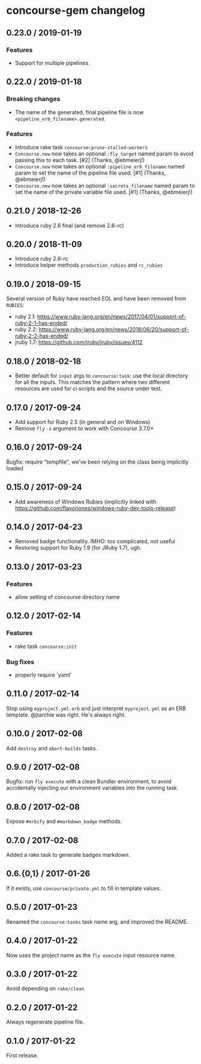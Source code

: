 # concourse-gem changelog

## 0.23.0 / 2019-01-19

### Features

* Support for multiple pipelines.


## 0.22.0 / 2019-01-18

### Breaking changes

* The name of the generated, final pipeline file is now `<pipeline_erb_filename>.generated`.


### Features

* Introduce rake task `concourse:prune-stalled-workers`
* `Concourse.new` now takes an optional `:fly_target` named param to avoid passing this to each task. [#2] (Thanks, @ebmeierj!)
* `Concourse.new` now takes an optional `:pipeline_erb_filename` named param to set the name of the pipeline file used. [#1] (Thanks, @ebmeierj!)
* `Concourse.new` now takes an optional `:secrets_filename` named param to set the name of the private variable file used. [#1] (Thanks, @ebmeierj!)


## 0.21.0 / 2018-12-26

* Introduce ruby 2.6 final (and remove 2.6-rc)


## 0.20.0 / 2018-11-09

* Introduce ruby 2.6-rc
* Introduce helper methods `production_rubies` and `rc_rubies`


## 0.19.0 / 2018-09-15

Several version of Ruby have reached EOL and have been removed from `RUBIES`:

- ruby 2.1: https://www.ruby-lang.org/en/news/2017/04/01/support-of-ruby-2-1-has-ended/
- ruby 2.2: https://www.ruby-lang.org/en/news/2018/06/20/support-of-ruby-2-2-has-ended/
- jruby 1.7: https://github.com/jruby/jruby/issues/4112


## 0.18.0 / 2018-02-18

* Better default for `input` args to `concourse:task`: use the local directory for all the inputs. This matches the pattern where two different resources are used for ci scripts and the source under test.


## 0.17.0 / 2017-09-24

* Add support for Ruby 2.5 (in general and on Windows)
* Remove `fly` `-x` argument to work with Concourse 3.7.0+


## 0.16.0 / 2017-09-24

Bugfix: require "tempfile", we've been relying on the class being implicitly loaded


## 0.15.0 / 2017-09-24

* Add awareness of Windows Rubies (implicitly linked with https://github.com/flavorjones/windows-ruby-dev-tools-release)


## 0.14.0 / 2017-04-23

* Removed badge functionality. IMHO: too complicated, not useful
* Restoring support for Ruby 1.9 (for JRuby 1.7), ugh.


## 0.13.0 / 2017-03-23

### Features

* allow setting of concourse directory name


## 0.12.0 / 2017-02-14

### Features

* rake task `concourse:init`

### Bug fixes

* properly require 'yaml'


## 0.11.0 / 2017-02-14

Stop using `myproject.yml.erb` and just interpret `myproject.yml` as an ERB template. @jtarchie was right. He's always right.


## 0.10.0 / 2017-02-08

Add `destroy` and `abort-builds` tasks.


## 0.9.0 / 2017-02-08

Bugfix: run `fly execute` with a clean Bundler environment, to avoid accidentally injecting our environment variables into the running task.


## 0.8.0 / 2017-02-08

Expose `#erbify` and `#markdown_badge` methods.


## 0.7.0 / 2017-02-08

Added a rake task to generate badges markdown.


## 0.6.{0,1} / 2017-01-26

If it exists, use `concourse/private.yml` to fill in template values.


## 0.5.0 / 2017-01-23

Renamed the `concourse:tasks` task name arg, and improved the README.


## 0.4.0 / 2017-01-22

Now uses the project name as the `fly execute` input resource name.


## 0.3.0 / 2017-01-22

Avoid depending on `rake/clean`


## 0.2.0 / 2017-01-22

Always regenerate pipeline file.


## 0.1.0 / 2017-01-22

First release.
